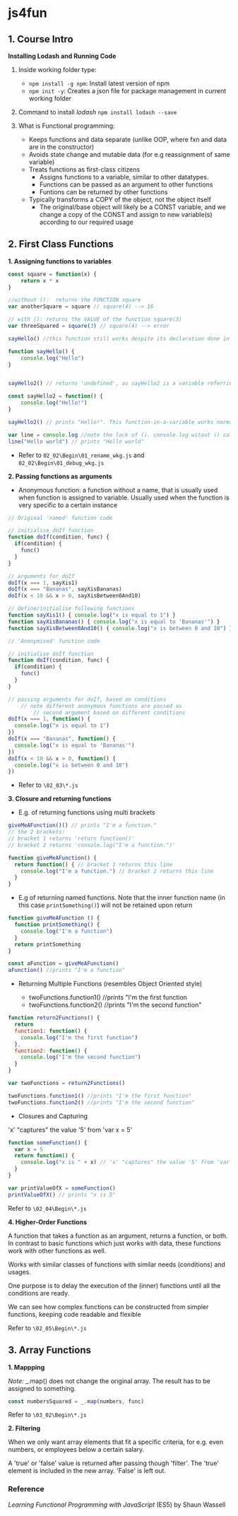 # js4fun

## 1. Course Intro

**Installing Lodash and Running Code**

1. Inside working folder type:
    - `npm install -g npm`: Install latest version of npm
    - `npm init -y`: Creates a json file for package management in current working folder
2. Command to install *lodash* `npm install lodash --save`
3. What is Functional programming:

    - Keeps functions and data separate (unlike OOP, where fxn and data are in the constructor)
    - Avoids state change and mutable data (for e.g reassignment of same variable)
    - Treats functions as first-class citizens
        - Assigns functions to a variable, similar to other datatypes.
        - Functions can be passed as an argument to other functions
        - Funtions can be returned by other functions
    - Typically transforms a COPY of the object, not the object itself
        - The original/base object will likely be a CONST variable, and we change a copy of the CONST and assign to new variable(s) according to our required usage
## 2. First Class Functions

**1. Assigning functions to variables**
```javascript
const square = function(x) {
	return x * x
}

//without ():  returns the FUNCTION square
var anotherSquare = square // square(4) --> 16

// with (): returns the VALUE of the function square(3)
var threeSquared = square(3) // square(4) --> error
```
```javascript
sayHello() //this function still works despite its declaration done in line after, as all functions are 'automatically moved' to the top of the code before execution

function sayHello() {
	console.log("Hello")
}


sayHello2() // returns 'undefined', as sayHello2 is a variable referring to a function.

const sayHello2 = function() {
    console.log("Hello!")
}

sayHello2() // prints "Hello!". This function-in-a-variable works normally since it is called after declaration

```
```javascript
var line = console.log //note the lack of (). console.log witout () calls the console.log function and NOT its value
line("Hello world") // prints "Hello world"
```
- Refer to `02_02\Begin\01_rename_wkg.js` and `02_02\Begin\01_debug_wkg.js`

**2. Passing functions as arguments**

- Anonymous function: a function without a name, that is usually used when function is assigned to variable. Usually used when the function is very specific to a certain instance

```javascript
// Original 'named' function code

// initialise doIf function
function doIf(condition, func) {
  if(condition) {
    func()
  }
}

// arguments for doIf
doIf(x === 1, sayXis1)
doIf(x === "Bananas", sayXisBananas)
doIf(x < 10 && x > 0, sayXisBetween0And10)

// define/initialise following functions
function sayXis1() { console.log("x is equal to 1") }
function sayXisBananas() { console.log("x is equal to 'Bananas'") }
function sayXisBetween0And10() { console.log("x is between 0 and 10") }
```

```javascript
// 'Anonymised' function code

// initialise doIf function
function doIf(condition, func) {
  if(condition) {
    func()
  }
}

// passing arguments for doIf, based on conditions
    // note different anonymous functions are passed as
        // second argument based on different conditions
doIf(x === 1, function() {
  console.log("x is equal to 1")
})
doIf(x === "Bananas", function() {
  console.log("x is equal to 'Bananas'")
})
doIf(x < 10 && x > 0, function() {
  console.log("x is between 0 and 10")
})
```
- Refer to `\02_03\*.js`

**3. Closure and returning functions**

- E.g. of returning functions using multi brackets

```javascript
giveMeAFunction()() // prints "I'm a function."
// the 2 brackets:
// bracket 1 returns 'return function()'
// bracket 2 returns 'console.log("I'm a function.")'

function giveMeAFunction() {
  return function() { // bracket 1 returns this line
    console.log("I'm a function.") // bracket 2 returns this line
  }
}
```

- E.g of returning named functions. Note that the inner function name (in this case
`printSomething()`) will not be retained upon return

```javascript
function giveMeAFunction () {
  function printSomething() {
    console.log("I'm a function")
  }
  return printSomething
}

const aFunction = giveMeAFunction()
aFunction() //prints "I'm a function"
```

- Returning Multiple Functions (resembles Object Oriented style)

  - twoFunctions.function1() //prints "I'm the first function
  - twoFunctions.function2() //prints "I'm the second function"
```javascript
function return2Functions() {
  return
  function1: function() {
    console.log("I'm the first function")
  },
  function2: function() {
    console.log("I'm the second function")
  }
}

var twoFunctions = return2Functions()

twoFunctions.function1() //prints "I'm the first function"
twoFunctions.function2() //prints "I'm the second function"

```

- Closures and Capturing

'x' "captures" the value '5' from 'var x = 5'

```javascript
function someFunction() {
  var x = 5
  return function() {
    console.log("x is " + x) // 'x' "captures" the value '5' from 'var x = 5' above
  }
}

var printValueOfX = someFunction()
printValueOfX() // prints "x is 5"
```

Refer to `\02_04\Begin\*.js`


**4. Higher-Order Functions**

A function that takes a function as an argument, returns a function, or both. In contrast to basic functions which just works with data, these functions work with other functions as well.

Works with similar classes of functions with similar needs (conditions) and usages.

One purpose is to delay the execution of the (inner) functions until all the conditions are ready.

We can see how complex functions can be constructed from simpler functions, keeping code readable and flexible

Refer to `\02_05\Begin\*.js`

## 3. Array Functions

**1. Mappping**

*Note:*  _.map() does not change the original array. The result has to be assigned to something.
```javascript
const numbersSquared = _.map(numbers, func)
```

Refer to `\03_02\Begin\*.js`

**2. Filtering**

When we only want array elements that fit a specific criteria, for e.g. even numbers, or employees below a certain salary.

A 'true' or 'false' value is returned after passing though 'filter'. The 'true' element is included in the new array. 'False' is left out.

### Reference
*Learning Functional Programming with JavaScript* (ES5) by Shaun Wassell
